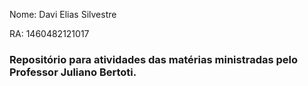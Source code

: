 Nome: Davi Elias Silvestre <p/>
RA: 1460482121017
<h3> Repositório para atividades das matérias ministradas pelo Professor Juliano Bertoti. </h3>
